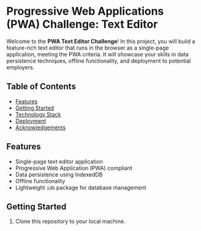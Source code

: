 # Progressive Web Applications (PWA) Challenge: Text Editor

Welcome to the **PWA Text Editor Challenge**! In this project, you will build a feature-rich text editor that runs in the browser as a single-page application, meeting the PWA criteria. It will showcase your skills in data persistence techniques, offline functionality, and deployment to potential employers.

## Table of Contents

- [Features](#features)
- [Getting Started](#getting-started)
- [Technology Stack](#technology-stack)
- [Deployment](#deployment)
- [Acknowledgements](#acknowledgements)

## Features

- Single-page text editor application
- Progressive Web Application (PWA) compliant
- Data persistence using IndexedDB
- Offline functionality
- Lightweight `idb` package for database management

## Getting Started

1. Clone this repository to your local machine.

